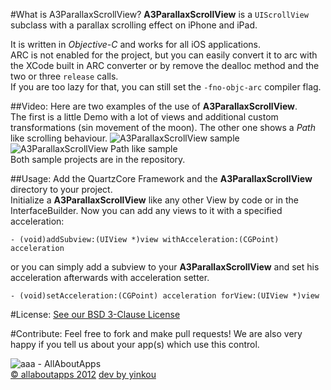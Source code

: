  
#What is A3ParallaxScrollView?
**A3ParallaxScrollView** is a `UIScrollView` subclass with a parallax scrolling effect on iPhone and iPad.  

It is written in *Objective-C* and works for all iOS applications.  
ARC is not enabled for the project, but you can easily convert it to arc with the XCode built in ARC converter or by remove the dealloc method and the two or three `release` calls.  
If you are too lazy for that, you can still set the `-fno-objc-arc` compiler flag.

##Video:
Here are two examples of the use of **A3ParallaxScrollView**.  
The first is a little Demo with a lot of views and additional custom transformations (sin movement of the moon). The other one shows a *Path* like scrolling behaviour.
![A3ParallaxScrollView sample](https://dl.dropbox.com/u/9934540/aaa/A3ParallaxScrollViewSample.gif "A3ParallaxScrollView Sample Video")
![A3ParallaxScrollView Path like sample](https://dl.dropbox.com/u/9934540/aaa/A3ParallaxScrollViewPathSample.gif "A3ParallaxScrollView Path like Sample Video")  
Both sample projects are in the repository.

##Usage:
Add the QuartzCore Framework and the **A3ParallaxScrollView** directory to your project.  
Initialize a **A3ParallaxScrollView** like any other View by code or in the InterfaceBuilder.
Now you can add any views to it with a specified acceleration:

`- (void)addSubview:(UIView *)view withAcceleration:(CGPoint) acceleration`

or you can simply add a subview to your **A3ParallaxScrollView** and set his acceleration afterwards with acceleration setter.

`- (void)setAcceleration:(CGPoint) acceleration forView:(UIView *)view`
 
#License:
[See our BSD 3-Clause License](https://github.com/allaboutapps/A3ParallaxScrollView/blob/master/LICENSE.txt)

#Contribute:
Feel free to fork and make pull requests! We are also very happy if you tell us about your app(s) which use this control.  


![aaa - AllAboutApps](https://dl.dropbox.com/u/9934540/aaa/aaaLogo.png "aaa - AllAboutApps")  
[© allaboutapps 2012](http://www.allaboutapps.at) [dev by yinkou](https://github.com/yinkou)